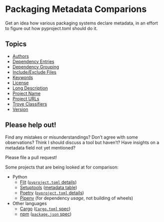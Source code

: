 # Packaging Metadata Comparions

Get an idea how various packaging systems declare metadata, in an effort to figure out how pyproject.toml should do it.

## Topics

<!-- To contributors: Do not put anything between topic_gen_start and topic_gen_finish; those are auto-generated by `script/topics_gen.py`. -->

<!-- topics_gen_start -->
* [Authors](topics/authors.md)
* [Dependency Entries](topics/dependency-entries.md)
* [Dependency Grouping](topics/dependency-grouping.md)
* [Include/Exclude Files](topics/files.md)
* [Keywords](topics/keywords.md)
* [License](topics/license.md)
* [Long Description](topics/long_description.md)
* [Project Name](topics/project_name.md)
* [Project URLs](topics/project_urls.md)
* [Trove Classifiers](topics/trove_classifiers.md)
* [Version](topics/version.md)
<!-- topics_gen_finish -->

## Please help out!

Find any mistakes or misunderstandings? Don’t agree with some observations? Think I should discuss a tool but haven’t? Have insights on a metadata field not yet mentioned?

Please file a pull request!

Some projects that are being looked at for comparison:

- Python
     - [Flit](https://flit.readthedocs.io/) ([`pyproject.toml` details](https://flit.readthedocs.io/en/latest/pyproject_toml.html))
     - [Setuptools](https://setuptools.readthedocs.io) ([metadata table](https://setuptools.readthedocs.io/en/latest/setuptools.html#metadata))
     - [Poetry](https://poetry.eustace.io/) ([`pyproject.toml` details](https://poetry.eustace.io/docs/pyproject/))
     - [Pipenv](https://pipenv.kennethreitz.org) (for dependency _usage_, not building of wheels)
- Other languages
     - [Cargo](https://doc.rust-lang.org/cargo/guide/) ([`Cargo.toml` spec](https://doc.rust-lang.org/cargo/reference/manifest.html))
     - [npm](https://docs.npmjs.com/) ([`package.json` spec](https://docs.npmjs.com/files/package.json))
